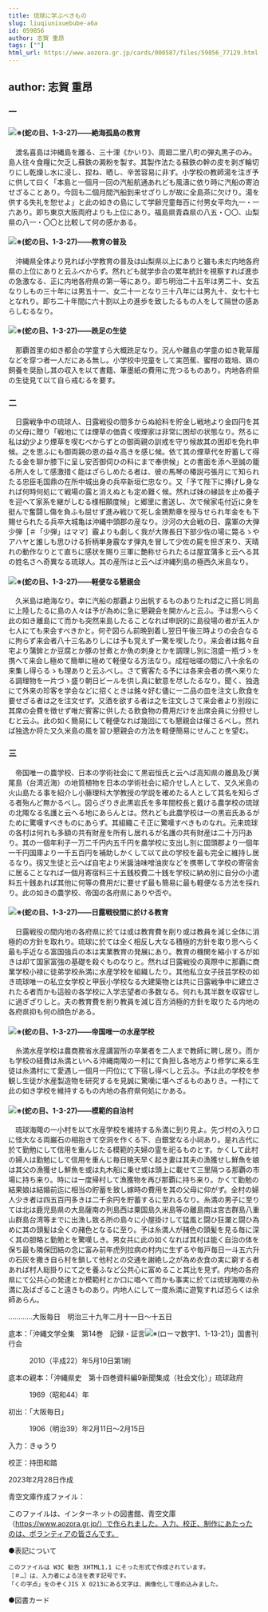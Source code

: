 ```yaml
---
title: 琉球に学ぶべきもの
slug: liuqiunixuebube-a6a
id: 059856
author: 志賀 重昂
tags: [""]
html_url: https://www.aozora.gr.jp/cards/000587/files/59856_77129.html
---
```


## author: 志賀 重昂

### 一




#### ![※(蛇の目、1-3-27)](https://www.aozora.gr.jp/cards/000587/files/../../../gaiji/1-03/1-03-27.png)――絶海孤島の教育

　渡名喜島は沖縄島を離る、三十浬《かいり》、周廻二里八町の弾丸黒子のみ。島人往々食糧に欠乏し蘇鉄の澱粉を製す。其製作法たる蘇鉄の幹の皮を剥ぎ輪切りにし乾燥し水に浸し、捏ね、晒し、辛苦容易に非ず。小学校の教師湯を注ぎ予に供して曰く「本島と一個月一回の汽船航通あれども風濤に依り時に汽船の寄泊せざることあり。今回も二個月間汽船到来せざりしが故に全島茶に欠けり。湯を供する失礼を恕せよ」と此の如きの島にして学齢児童毎百に付男女平均九一・一六あり。即ち東京大阪両府よりも上位にあり。福島県青森県の八五・〇〇、山梨県の八一・〇〇と比較して何の感かある。

#### ![※(蛇の目、1-3-27)](https://www.aozora.gr.jp/cards/000587/files/../../../gaiji/1-03/1-03-27.png)――教育の普及

　沖縄県全体より見れば小学教育の普及は山梨県以上にありと雖も未だ内地各府県の上位にありと云ふべからず。然れども就学歩合の累年統計を視察すれば進歩の急激なる、正に内地各府県の第一等にあり。即ち明治二十五年は男二十、女五なりしもの三十年には男五十一、女二十一となり三十八年には男九十、女七十七となれり。即ち二十年間に六十割以上の進歩を致したるもの人をして隔世の感あらしむるなり。

#### ![※(蛇の目、1-3-27)](https://www.aozora.gr.jp/cards/000587/files/../../../gaiji/1-03/1-03-27.png)――跣足の生徒

　那覇首里の如き都会の学童すら大概跣足なり。況んや離島の学童の如き靴草履などを穿つ者一人だにある無し。小学校中児童をして実芭蕉、蜜柑の栽培、鶏の飼養を奨励し其の収入を以て書籍、筆墨紙の費用に充つるものあり。内地各府県の生徒見て以て自ら戒むるを要す。





### 二




　日露戦争中の琉球人、日露戦役の間多からぬ給料を貯金し戦地より金四円を其の父母に贈り「戦地にては煙草の価貴く喫煙家は非常に困却の状態なり。然るに私は幼少より煙草を喫むべからずとの御両親の訓戒を守り候故其の困却を免れ申候。之を思ふにも御両親の恩の益々高きを感じ候。依て其の煙草代を貯蓄して得たる金を聊か膝下に呈し安否御伺ひの料にまで奉供候」との書面を添へ至誠の籠る所人をして感激措く能はざらしめたる者は、彼の馬琴の椿説弓張月にて知られたる忠臣毛国鼎の在所中城出身の兵卒新垣仁忠なり。又「予て陛下に捧げし身なれば何時何処にて戦場の露と消えぬとも定め難く候。然れば妹の縁談を止め養子を迎へて家系を継がしむる様相願度候」と郷里に書送し、次で候家屯付近に身を挺んで奮闘し傷を負ふも屈せず進み戦ひて死し金鵄勲章を授与せられ年金をも下賜せられたる兵卒大城亀は沖縄中頭郡の産なり。沙河の大会戦の日、露軍の大弾少弾［＃「少弾」はママ］霰よりも劇しく我が大隊長日下部少佐の場に斃るゝやアハヤと誰しも思ひける折柄単身霰なす弾丸を冒して少佐の屍を担ぎ来り、天晴れの動作なりとて直ちに感状を賜り三軍に艶称せられたるは屋宜蒲多と云へる其の姓名さへ奇異なる琉球人。其の産所はと云へば沖縄列島の極西久米島なり。

#### ![※(蛇の目、1-3-27)](https://www.aozora.gr.jp/cards/000587/files/../../../gaiji/1-03/1-03-27.png)――軽便なる懇親会

　久米島は絶海なり。幸に汽船の那覇より出帆するものありたれば之に搭じ同島に上陸したるに島の人々は予が為めに急に懇親会を開かんと云ふ。予は思へらく此の如き離島にて而かも突然来島したることなれば申訳的に島役場の者が五人か七人にても来会すべきかと。何ぞ図らん前晩到着し翌日午後三時よりの会合なるに拘らず来会者八十三名ありしには予も覚えず一驚を喫したり。来会者は銘々自宅より蒲鉾とか豆腐とか豚の甘煮とか魚の刺身とかを調理し別に泡盛一瓶づゝを携へて来会し極めて簡単に極めて軽便なる方法なり。成程咄嗟の間に八十余名の来集し得らるゝも理ありと云ふべし。さて賓客たる予には各来会者の携へ来りたる調理物を一片づゝ盛り朝日ビールを供し真に歓意を尽したるなり。聞く、独逸にて外来の珍客を学会などに招くときは銘々好む儘に一二品の皿を注文し飲食を要せざる者は之を注文せず。又酒を欲する者は之を注文しさて来会者より別段に其席の会費を徴せず唯だ賓客に供したる飲食物の費用だけを出席会員に分担せしむと云ふ。此の如く簡易にして軽便なれば幾回にても懇親会は催さるべし。然れば独逸か将た又久米島の風を習ひ懇親会の方法を軽便簡易にせんことを望む。





### 三




　帝国唯一の農学校、日本の学術社会にて黒岩恒氏と云へば高知県の離島及び黄尾島（台湾近海）の地質植物を日本の学術社会に紹介せし人として、又久米島の火山島たる事を紹介し小藤理科大学教授の学説を確めたる人として其名を知らざる者殆んど無かるべし。図らざりき此黒岩氏を多年間校長と戴ける農学校の琉球の北陬なる名護と云へる地にあらんとは。然れども此農学校は一の黒岩氏あるがために驚嘆すべきものにあらず。其組織こそ正に驚嘆すべきものなれ。元来琉球の各村は何れも多額の共有財産を所有し居れるが名護の共有財産は二十万円あり。其の一個年利子一万二千円内五千円を農学校に支出し別に国頭郡より一個年一千円国庫より一千五百円を補助しかくして以て此の学校を最も完全に維持し居るなり。扨又生徒と云へば自宅より米醤油味噌油炭などを携帯して学校の寄宿舎に居ることなれば一個月寄宿料三十五銭校費二十銭を学校に納め別に自分の小遣料五十銭あれば其他に何等の費用だに要せず最も簡易に最も軽便なる方法を採れり。此の如きの農学校、帝国の各府県にありや否や。

#### ![※(蛇の目、1-3-27)](https://www.aozora.gr.jp/cards/000587/files/../../../gaiji/1-03/1-03-27.png)――日露戦役間に於ける教育

　日露戦役の間内地の各府県に於ては或は教育費を削り或は教員を減じ全体に消極的の方針を取れり。琉球に於ては全く相反し大なる積極的方針を取り思へらく最も手近なる富国強兵の本は実業教育の発展にあり。教育の機関を縮小するが如きは却て国家富強の基礎を殺ぐものなりと。然れば日露戦役の真際中に那覇に商業学校小禄に徒弟学校糸満に水産学校を組織したり。其他私立女子技芸学校の如き琉球唯一の私立女学校と甲辰小学校なる大建築物とは共に日露戦争中に建立されたる者而かも這般の各学校に入学志望者の多数なる。何れも其半数を収容せしに過ぎざりしと。夫の教育費を削り教員を減じ百方消極的方針を取りたる内地の各府県抑も何の顔色がある。

#### ![※(蛇の目、1-3-27)](https://www.aozora.gr.jp/cards/000587/files/../../../gaiji/1-03/1-03-27.png)――帝国唯一の水産学校

　糸満水産学校は農商務省水産講習所の卒業者を二人まで教師に聘し居り。而かも学校の経費は糸満といへる沖縄南陬の一村にて負担し各地方より修学に来る生徒は糸満村にて愛遇し一個月一円位にて下宿し得べしと云ふ。予は此の学校を参観し生徒が水産製造物を研究するを見誠に驚嘆に堪へざるものありき。一村にて此の如き学校を維持するもの内地の各府県何処にかある。

#### ![※(蛇の目、1-3-27)](https://www.aozora.gr.jp/cards/000587/files/../../../gaiji/1-03/1-03-27.png)――模範的自治村

　琉球海陬の一小村を以て水産学校を維持する糸満に到り見よ。先づ村の入り口に怪大なる両巌石の相抱きて空洞を作くる下、白銀堂なる小祠あり。是れ古代に於て勤勉にして信用を重んじたる模範的夫婦の霊を祀るものとす。かくして此村の婦人は勤勉にして信用を重んじ毎日暁天早く起き妻は其夫の漁獲せし鮮魚を娘は其父の漁獲せし鮮魚を或は丸木船に乗せ或は頭上に載せて三里隔つる那覇の市場に持ち来り。時には一度帰村して漁獲物を再び那覇に持ち来り。かくて勤勉の結果娘は結婚前迄に相当の貯蓄を致し嫁時の費用を其の父母に仰がず。全村の婦人少き者は四五百円多きは二千余円を貯蓄するに至れるなり。糸満の男子に至りては北は鹿児島県の大島薩南の列島西は粟国島久米島等の離島南は宮古群島八重山群島台湾等までに出漁し致る所の島々に小屋掛けして猛風と闘ひ狂瀾と闘ひ為めに其の頭髪は全くの赭色となるに至り。予は糸満人が赭色の頭髪を見る毎に深く其の胆略と勤勉とを驚嘆しき。男女共に此の如くなれば其村は能く自治の体を保ち最も隣保団結の念に富み前年虎列拉病の村内に生ずるや毎戸毎日一斗五六升の石灰を撒き自ら村を鎖して他村との交通を謝絶し之が為め衣食の実に窮する者あれば村人総掛りにて之を養ふなど公共心に富めること其比を見ず。内地の各府県にて公共心の発達とか模範村とか口に唱へて而かも事実に於ては琉球海陬の糸満に及ばざること遠きものあり。内地人にして一度糸満に遊覧すれば恐らくは余師あらん。

…………大阪毎日　明治三十九年二月十一日～十五日













底本：「沖縄文学全集　第14巻　記録・証言![※(ローマ数字1、1-13-21)](https://www.aozora.gr.jp/cards/000587/files/../../../gaiji/1-13/1-13-21.png)」国書刊行会

　　　2010（平成22）年5月10日第1刷

底本の親本：「沖縄県史　第十四巻資料編9新聞集成（社会文化）」琉球政府

　　　1969（昭和44）年

初出：「大阪毎日」

　　　1906（明治39）年2月11日～2月15日

入力：きゅうり

校正：持田和踏

2023年2月28日作成

青空文庫作成ファイル：

このファイルは、インターネットの図書館、青空文庫（https://www.aozora.gr.jp/）で作られました。入力、校正、制作にあたったのは、ボランティアの皆さんです。











●表記について


	このファイルは W3C 勧告 XHTML1.1 にそった形式で作成されています。
	［＃…］は、入力者による注を表す記号です。
	「くの字点」をのぞくJIS X 0213にある文字は、画像化して埋め込みました。







●図書カード